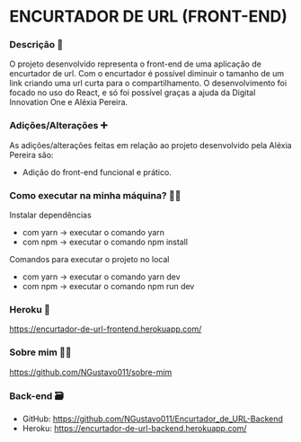 # ENCURTADOR DE URL (FRONT-END)

### Descrição 📄

O projeto desenvolvido representa o front-end de uma aplicação de encurtador de url.
Com o encurtador é possível diminuir o tamanho de um link criando uma url curta para o compartilhamento.
O desenvolvimento foi focado no uso do React, e só foi possível graças a ajuda da Digital Innovation One e Aléxia Pereira.

### Adições/Alterações :heavy_plus_sign:

As adições/alterações feitas em relação ao projeto desenvolvido pela Aléxia Pereira são:

- Adição do front-end funcional e prático.

### Como executar na minha máquina? 🧑‍🔧

Instalar dependências
- com yarn -> executar o comando yarn
- com npm -> executar o comando npm install

Comandos para executar o projeto no local
- com yarn -> executar o comando yarn dev
- com npm -> executar o comando npm run dev

### Heroku 🔗

https://encurtador-de-url-frontend.herokuapp.com/

### Sobre mim 👨‍🎓

https://github.com/NGustavo011/sobre-mim

### Back-end 🗃️

- GitHub: https://github.com/NGustavo011/Encurtador_de_URL-Backend
- Heroku: https://encurtador-de-url-backend.herokuapp.com/
